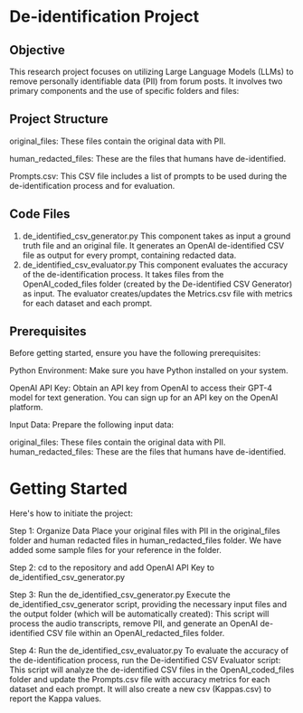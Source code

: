 # De-identification Project

## Objective
This research project focuses on utilizing Large Language Models (LLMs) to remove personally identifiable data (PII) from forum posts. It involves two primary components and the use of specific folders and files:

## Project Structure
original_files: These files contain the original data with PII.

human_redacted_files: These are the files that humans have de-identified.

Prompts.csv: This CSV file includes a list of prompts to be used during the de-identification process and for evaluation.

## Code Files
1. de_identified_csv_generator.py
This component takes as input a ground truth file and an original file.
It generates an OpenAI de-identified CSV file as output for every prompt, containing redacted data.
2. de_identified_csv_evaluator.py
This component evaluates the accuracy of the de-identification process.
It takes files from the OpenAI_coded_files folder (created by the De-identified CSV Generator) as input.
The evaluator creates/updates the Metrics.csv file with metrics for each dataset and each prompt.

## Prerequisites
Before getting started, ensure you have the following prerequisites:

Python Environment: Make sure you have Python installed on your system.

OpenAI API Key: Obtain an API key from OpenAI to access their GPT-4 model for text generation. You can sign up for an API key on the OpenAI platform.

Input Data: Prepare the following input data:

original_files: These files contain the original data with PII.
human_redacted_files: These are the files that humans have de-identified.

# Getting Started
Here's how to initiate the project:

Step 1: Organize Data
Place your original files with PII in the original_files folder and human redacted files in human_redacted_files folder. We have added some sample files for your reference in the folder.

Step 2: cd to the repository and add OpenAI API Key to de_identified_csv_generator.py

Step 3: Run the de_identified_csv_generator.py
Execute the de_identified_csv_generator script, providing the necessary input files and the output folder (which will be automatically created):
This script will process the audio transcripts, remove PII, and generate an OpenAI de-identified CSV file within an OpenAI_redacted_files folder.

Step 4: Run the de_identified_csv_evaluator.py
To evaluate the accuracy of the de-identification process, run the De-identified CSV Evaluator script:
This script will analyze the de-identified CSV files in the OpenAI_coded_files folder and update the Prompts.csv file with accuracy metrics for each dataset and each prompt. It will also create a new csv (Kappas.csv) to report the Kappa values. 


